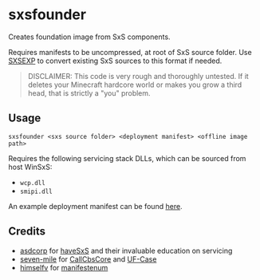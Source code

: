 # sxsfounder

Creates foundation image from SxS components.

Requires manifests to be uncompressed, at root of SxS source folder. Use [SXSEXP](https://github.com/hfiref0x/SXSEXP) to convert existing SxS sources to this format if needed.

> DISCLAIMER: This code is very rough and thoroughly untested. If it deletes your Minecraft hardcore world or makes you grow a third head, that is strictly a "you" problem.

## Usage
`sxsfounder <sxs source folder> <deployment manifest> <offline image path>`

Requires the following servicing stack DLLs, which can be sourced from host WinSxS:
 - `wcp.dll`
 - `smipi.dll`

An example deployment manifest can be found [here](./SxSFounder-Offline-Servicing-Deployment.manifest).

## Credits
- [asdcorp](https://github.com/asdcorp) for [haveSxS](https://github.com/asdcorp/haveSxS) and their invaluable education on servicing
- [seven-mile](https://github.com/seven-mile) for [CallCbsCore](https://github.com/seven-mile/CallCbsCore) and [UF-Case](https://github.com/seven-mile/UFCase)
- [himselfv](https://github.com/himselfv) for [manifestenum](https://github.com/himselfv/manifestenum)
